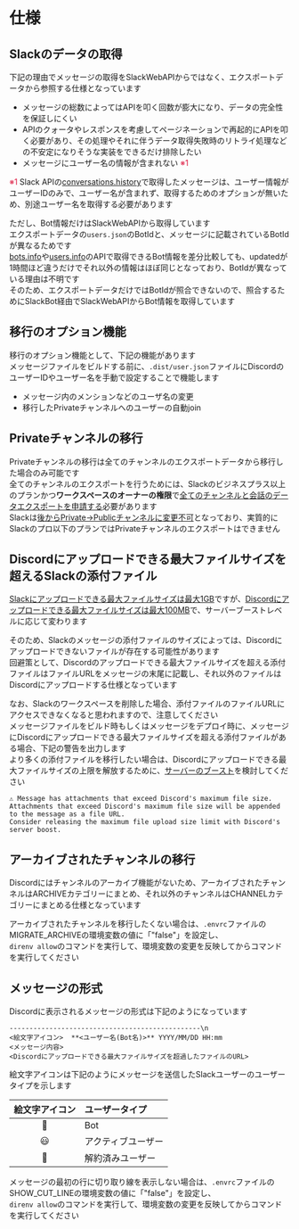 # 仕様

## Slackのデータの取得

下記の理由でメッセージの取得をSlackWebAPIからではなく、エクスポートデータから参照する仕様となっています  

- メッセージの総数によってはAPIを叩く回数が膨大になり、データの完全性を保証しにくい
- APIのクォータやレスポンスを考慮してページネーションで再起的にAPIを叩く必要があり、その処理やそれに伴うデータ取得失敗時のリトライ処理などの不安定になりそうな実装をできるだけ排除したい
- メッセージにユーザー名の情報が含まれない <span style="color:crimson;">※1</span>

<span style="color:crimson;">※1</span> Slack APIの[conversations.history](https://api.slack.com/methods/conversations.history)で取得したメッセージは、ユーザー情報がユーザーIDのみで、ユーザー名が含まれず、取得するためのオプションが無いため、別途ユーザー名を取得する必要があります  

ただし、Bot情報だけはSlackWebAPIから取得しています  
エクスポートデータの`users.json`のBotIdと、メッセージに記載されているBotIdが異なるためです  
[bots.info](https://api.slack.com/methods/bots.info)や[users.info](https://api.slack.com/methods/users.info)のAPIで取得できるBot情報を差分比較しても、updatedが1時間ほど違うだけでそれ以外の情報はほぼ同じとなっており、BotIdが異なっている理由は不明です  
そのため、エクスポートデータだけではBotIdが照合できないので、照合するためにSlackBot経由でSlackWebAPIからBot情報を取得しています  

## 移行のオプション機能

移行のオプション機能として、下記の機能があります  
メッセージファイルをビルドする前に、`.dist/user.json`ファイルにDiscordのユーザーIDやユーザー名を手動で設定することで機能します  

- メッセージ内のメンションなどのユーザ名の変更
- 移行したPrivateチャンネルへのユーザーの自動join

## Privateチャンネルの移行

Privateチャンネルの移行は全てのチャンネルのエクスポートデータから移行した場合のみ可能です  
全てのチャンネルのエクスポートを行うためには、Slackのビジネスプラス以上のプランかつ**ワークスペースのオーナーの権限**で[全てのチャンネルと会話のデータエクスポートを申請する](https://slack.com/intl/ja-jp/help/articles/1500001548241-%E3%81%99%E3%81%B9%E3%81%A6%E3%81%AE%E4%BC%9A%E8%A9%B1%E3%81%AE%E3%82%A8%E3%82%AF%E3%82%B9%E3%83%9D%E3%83%BC%E3%83%88%E3%82%92%E3%83%AA%E3%82%AF%E3%82%A8%E3%82%B9%E3%83%88%E3%81%99%E3%82%8B)必要があります  
Slackは[後からPrivate→Publicチャンネルに変更不可](https://slack.com/intl/ja-jp/help/articles/213185467-%E3%83%81%E3%83%A3%E3%83%B3%E3%83%8D%E3%83%AB%E3%82%92%E3%83%97%E3%83%A9%E3%82%A4%E3%83%99%E3%83%BC%E3%83%88%E3%83%81%E3%83%A3%E3%83%B3%E3%83%8D%E3%83%AB%E3%81%AB%E5%A4%89%E6%8F%9B%E3%81%99%E3%82%8B)となっており、実質的にSlackのプロ以下のプランではPrivateチャンネルのエクスポートはできません  

## Discordにアップロードできる最大ファイルサイズを超えるSlackの添付ファイル

[Slackにアップロードできる最大ファイルサイズは最大1GB](https://slack.com/intl/ja-jp/help/articles/201330736-%E3%83%95%E3%82%A1%E3%82%A4%E3%83%AB%E3%82%92-Slack-%E3%81%AB%E8%BF%BD%E5%8A%A0%E3%81%99%E3%82%8B)ですが、[Discordにアップロードできる最大ファイルサイズは最大100MB](https://support.discord.com/hc/ja/articles/360028038352-%E3%82%B5%E3%83%BC%E3%83%90%E3%83%BC%E3%83%96%E3%83%BC%E3%82%B9%E3%83%88-)で、サーバーブーストレベルに応じて変わります  

そのため、Slackのメッセージの添付ファイルのサイズによっては、Discordにアップロードできないファイルが存在する可能性があります  
回避策として、Discordのアップロードできる最大ファイルサイズを超える添付ファイルはファイルURLをメッセージの末尾に記載し、それ以外のファイルはDiscordにアップロードする仕様となっています  

なお、Slackのワークスペースを削除した場合、添付ファイルのファイルURLにアクセスできなくなると思われますので、注意してください  
メッセージファイルをビルド時もしくはメッセージをデプロイ時に、メッセージにDiscordにアップロードできる最大ファイルサイズを超える添付ファイルがある場合、下記の警告を出力します  
より多くの添付ファイルを移行したい場合は、Discordにアップロードできる最大ファイルサイズの上限を解放するために、[サーバーのブースト](https://support.discord.com/hc/ja/articles/360028038352-%E3%82%B5%E3%83%BC%E3%83%90%E3%83%BC%E3%83%96%E3%83%BC%E3%82%B9%E3%83%88-)を検討してください  

```text
⚠️ Message has attachments that exceed Discord's maximum file size.
Attachments that exceed Discord's maximum file size will be appended to the message as a file URL.
Consider releasing the maximum file upload size limit with Discord's server boost.
```

## アーカイブされたチャンネルの移行

Discordにはチャンネルのアーカイブ機能がないため、アーカイブされたチャンネルはARCHIVEカテゴリーにまとめ、それ以外のチャンネルはCHANNELカテゴリーにまとめる仕様となっています  

アーカイブされたチャンネルを移行したくない場合は、`.envrc`ファイルのMIGRATE_ARCHIVEの環境変数の値に「"false"」を設定し、  
`direnv allow`のコマンドを実行して、環境変数の変更を反映してからコマンドを実行してください  

## メッセージの形式

Discordに表示されるメッセージの形式は下記のようになっています  

```text
------------------------------------------------\n
<絵文字アイコン>  **<ユーザー名(Bot名)>** YYYY/MM/DD HH:mm
<メッセージ内容>
<Discordにアップロードできる最大ファイルサイズを超過したファイルのURL>
```

絵文字アイコンは下記のようにメッセージを送信したSlackユーザーのユーザータイプを示します  

| 絵文字アイコン | ユーザータイプ     |
|:------------:|:----------------|
| 🤖           | Bot             |
| 😃           | アクティブユーザー |
| 🥶           | 解約済みユーザー   |

メッセージの最初の行に切り取り線を表示しない場合は、`.envrc`ファイルのSHOW_CUT_LINEの環境変数の値に「"false"」を設定し、  
`direnv allow`のコマンドを実行して、環境変数の変更を反映してからコマンドを実行してください  
